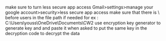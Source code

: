 make sure to turn less secure app access
Gmail>settings>manage your google account>security>less secure app access
make sure that there is \\ before users in the file path if needed for ex : C:\\Users\youss\OneDrive\Documents\CW2
use encryption key generator to generate key and and paste it when asked to 
put the same key in the decryption code to decrypt the data
